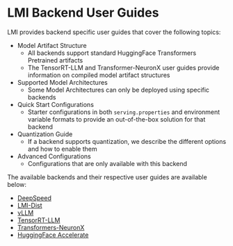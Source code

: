 # LMI Backend User Guides

LMI provides backend specific user guides that cover the following topics:

* Model Artifact Structure 
  * All backends support standard HuggingFace Transformers Pretrained artifacts
  * The TensorRT-LLM and Transformer-NeuronX user guides provide information on compiled model artifact structures
* Supported Model Architectures
  * Some Model Architectures can only be deployed using specific backends 
* Quick Start Configurations
  * Starter configurations in both `serving.properties` and environment variable formats to provide an out-of-the-box solution for that backend 
* Quantization Guide
  * If a backend supports quantization, we describe the different options and how to enable them
* Advanced Configurations
  * Configurations that are only available with this backend 

The available backends and their respective user guides are available below:

* [DeepSpeed](deepspeed_user_guide.md)
* [LMI-Dist](lmi-dist_user_guide.md)
* [vLLM](vllm_user_guide.md)
* [TensorRT-LLM](trt_llm_user_guide.md)
* [Transformers-NeuronX](tnx_user_guide.md)
* [HuggingFace Accelerate](hf_accelerate.md)
